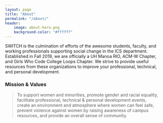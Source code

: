 ```yaml
---
layout: page
title: "About"
permalink: "/about/"
header:
    image: about-hero.png
    background-color: "#ffffff"
---
```


SWITCH is the culmination of efforts of the awesome students, faculty, and working professionals supporting social change in the ICS department. Established in Fall 2019, we are officially a UH Manoa RIO, ACM-W Chapter, and Girls Who Code College Loops Chapter. We strive to provide useful resources from these organizations to improve your professional, technical, and personal development.

### Mission & Values

<blockquote>To support women and minorities, promote gender and racial equality, facilitate professional, technical & personal development events, create an environment and atmosphere where women can feel safe, prevent violence against women by raising awareness of campus resources, and provide an overall sense of community.</blockquote>